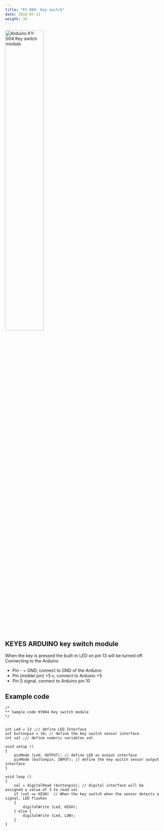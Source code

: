```yaml
---
title: "KY-004: Key switch"
date: 2018-05-11
weight: 34
---
```


<img style="width:50%" src="/images/Arduino_KY-004_Key_switch_module.jpg" alt="Arduino KY-004 Key switch module"/>

KEYES ARDUINO key switch module
-----
When the key is pressed the built-in LED on pin 13 will be turned off.
Connecting to the Arduino

+ Pin - = GND, connect to GND of the Arduino
+ Pin (middel pin) +5 v, connect to Arduino +5
+ Pin S signal, connect to Arduino pin 10


Example code
-----
    /*
    ** Sample code KY004 Key switch module 
    */


    int Led = 13 ;// define LED Interface
    int buttonpin = 10; // define the key switch sensor interface
    int val ;// define numeric variables val

    void setup ()
    {
        pinMode (Led, OUTPUT); // define LED as output interface
        pinMode (buttonpin, INPUT); // define the key switch sensor output interface
    }

    void loop ()
    {
        val = digitalRead (buttonpin); // digital interface will be assigned a value of 3 to read val
        if (val == HIGH)  // When the key switch when the sensor detects a signal, LED flashes
        {
            digitalWrite (Led, HIGH);
        } else {
            digitalWrite (Led, LOW);
        } 
    }
